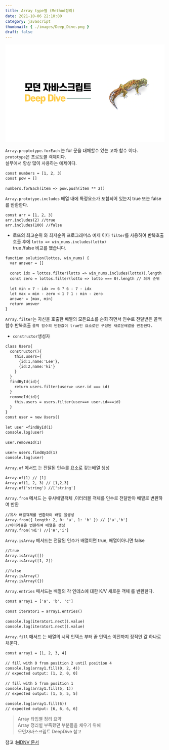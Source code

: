 ```yaml
---
title: Array type별 (Method정리)
date: 2021-10-06 22:10:80
category: javascript
thumbnail: { ./images/Deep_Dive.png }
draft: false
---
```


![모던자바스크립트](./images/Deep_Dive.png)

`Array.proptotype.forEach` 는 for 문을 대체할수 있는 고차 함수 이다.  
`prototype`은 프로토콜 객체이다.  
실무에서 항상 많이 사용하는 예제이다.

```tsx
const numbers = [1, 2, 3]
const pow = []

numbers.forEach(item => pow.push(item ** 2))
```

`Array.prototype.includes` 배열 내에 특정요소가 포함되어 있는지 true 또는 false 를 반환한다.

```tsx
const arr = [1, 2, 3]
arr.includes(2) //true
arr.includes(100) //false
```

- 로또의 최고순위 와 최저순위 프로그래머스 예제 이다
  `filter`를 사용하여 반복호출 호출 후에 `lotto => win_nums.includes(lotto)`  
  true /false 비교를 했습니다.

```tsx
function solution(lottos, win_nums) {
  var answer = []

  const idx = lottos.filter(lotto => win_nums.includes(lotto)).length
  const zero = lottos.filter(lotto => lotto === 0).length // 최저 순위

  let min = 7 - idx >= 6 ? 6 : 7 - idx
  let max = min - zero < 1 ? 1 : min - zero
  answer = [max, min]
  return answer
}
```

`Array.filter`는 자신을 호출한 배열의 모든요소를 순회 하면서 인수로 전달받은
콜백함수 반복호출 `콜백 함수의 반환값이 true인 요소로만 구성된 새로운배열을 반환한다.`

- `constructor`생성자

```tsx
class Users{
  constructor(){
    this.users={
      {id:1,name:'Lee'},
      {id:2,name:'ki'}
    }
  }
  findById(id){
    return users.filter(user=> user.id === id)
  }
  removeId(id){
    this.users = users.filter(user==> user.id===id)
  }
}
const user = new Users()

let user =findById(1)
console.log(user)

user.removeId(1)

user= users.findById(1)
console.log(user)
```

`Array.of` 메서드 는 전달된 인수를 요소로 갖는배열 생성

```tsx
Array.of(1) // [1]
Array.of(1, 2, 3) // [1,2,3]
Array.of('string') //['string']
```

`Array.from` 메서드 는 유사배열객체 ,이터러블 객체를 인수로 전달받아 배열로 변환하여 반환

```tsx
//유사 배열객체를 변환하여 배열 을생성
Array.from({ length: 2, 0: 'a', 1: 'b' }) // ['a','b']
//이터러블을 변환하여 배열을 생성
Array.from('Hi') //['H','i']
```

`Array.isArray` 메서드는 전달된 인수가 배열이면 true, 배열이아니면 false

```tsx
//true
Array.isArray([])
Array.isArray([1, 2])

//false
Array.isArray()
Array.isArray({})
```

`Array.entries` 매서드는 배열의 각 인데스에 대한 K/V 새로운 객체 를 반환한다.

```tsx
const array1 = ['a', 'b', 'c']

const iterator1 = array1.entries()

console.log(iterator1.next().value)
console.log(iterator1.next().value)
```

`Array.fill` 매서드 는 배열의 시작 인덱스 부터 끝 인덱스 이전까지 정적인 값 하나로 채운다.

```tsx
const array1 = [1, 2, 3, 4]

// fill with 0 from position 2 until position 4
console.log(array1.fill(0, 2, 4))
// expected output: [1, 2, 0, 0]

// fill with 5 from position 1
console.log(array1.fill(5, 1))
// expected output: [1, 5, 5, 5]

console.log(array1.fill(6))
// expected output: [6, 6, 6, 6]
```

> Array 타입별 정리 요약  
> Array 정리별 부족했던 부분들을 채우기 위해  
> 모던자바스크립트 DeepDive 참고

참고 :[MDNV 문서](https://developer.mozilla.org/ko/docs/Web/JavaScript/Reference/Global_Objects/Array)
